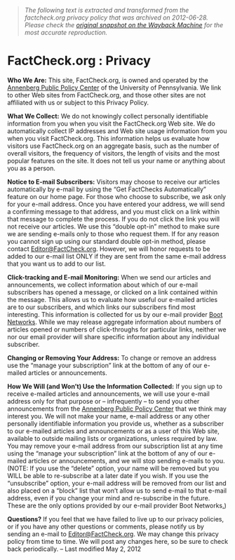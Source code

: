 > *The following text is extracted and transformed from the factcheck.org privacy policy that was archived on 2012-06-28. Please check the [original snapshot on the Wayback Machine](https://web.archive.org/web/20120628105538id_/http%3A//factcheck.org/about/privacy) for the most accurate reproduction.*

# FactCheck.org : Privacy

**Who We Are:** This site, FactCheck.org, is owned and operated by the [Annenberg Public Policy Center](http://appcpenn.org/) of the University of Pennsylvania. We link to other Web sites from FactCheck.org, and those other sites are not affiliated with us or subject to this Privacy Policy.

**What We Collect:** We do not knowingly collect personally identifiable information from you when you visit the FactCheck.org Web site. We do automatically collect IP addresses and Web site usage information from you when you visit FactCheck.org. This information helps us evaluate how visitors use FactCheck.org on an aggregate basis, such as the number of overall visitors, the frequency of visitors, the length of visits and the most popular features on the site. It does not tell us your name or anything about you as a person.

**Notice to E-mail Subscribers:** Visitors may choose to receive our articles automatically by e-mail by using the “Get FactChecks Automatically” feature on our home page. For those who choose to subscribe, we ask only for your e-mail address. Once you have entered your address, we will send a confirming message to that address, and you must click on a link within that message to complete the process. If you do not click the link you will not receive our articles. We use this “double opt-in” method to make sure we are sending e-mails only to those who request them. If for any reason you cannot sign up using our standard double opt-in method, please contact [Editor@FactCheck.org](mailto:editor@factcheck.org). However, we will honor requests to be added to our e-mail list ONLY if they are sent from the same e-mail address that you want us to add to our list.

**Click-tracking and E-mail Monitoring:** When we send our articles and announcements, we collect information about which of our e-mail subscribers has opened a message, or clicked on a link contained within the message. This allows us to evaluate how useful our e-mailed articles are to our subscribers, and which links our subscribers find most interesting. This information is collected for us by our e-mail provider [Boot Networks](http://bootnetworks.com/). While we may release aggregate information about numbers of articles opened or numbers of click-throughs for particular links, neither we nor our email provider will share specific information about any individual subscriber.

**Changing or Removing Your Address:** To change or remove an address use the “manage your subscription” link at the bottom of any of our e-mailed articles or announcements.

**How We Will (and Won’t) Use the Information Collected:** If you sign up to receive e-mailed articles and announcements, we will use your e-mail address only for that purpose or – infrequently – to send you other announcements from the [Annenberg Public Policy Center](http://appcpenn.org/) that we think may interest you. We will not make your name, e-mail address or any other personally identifiable information you provide us, whether as a subscriber to our e-mailed articles and announcements or as a user of this Web site, available to outside mailing lists or organizations, unless required by law. You may remove your e-mail address from our subscription list at any time using the “manage your subscription” link at the bottom of any of our e-mailed articles or announcements, and we will stop sending e-mails to you. (NOTE: If you use the “delete” option, your name will be removed but you WILL be able to re-subscribe at a later date if you wish. If you use the “unsubscribe” option, your e-mail address will be removed from our list and also placed on a “block” list that won’t allow us to send e-mail to that e-mail address, even if you change your mind and re-subscribe in the future. These are the only options provided by our e-mail provider Boot Networks[.](https://web.archive.org/spindetectors/search-results/))

**Questions?** If you feel that we have failed to live up to our privacy policies, or if you have any other questions or comments, please notify us by sending an e-mail to [Editor@FactCheck.org](mailto:editor@factcheck.org). We may change this privacy policy from time to time. We will post any changes here, so be sure to check back periodically. – Last modified May 2, 2012
